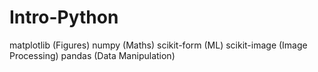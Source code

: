 # Intro-Python

matplotlib (Figures)
numpy (Maths)
scikit-form (ML)
scikit-image (Image Processing)
pandas (Data Manipulation)
